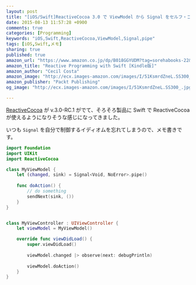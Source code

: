 ```yaml
---
layout: post
title: "[iOS/Swift]ReactiveCocoa 3.0 で ViewModel から Signal をセルフ・コントロールするイディオム"
date: 2015-08-13 11:57:28 +0900
comments: true
categories: [Programming]
keywords: "iOS,Swift,ReactiveCocoa,ViewModel,Signal,pipe"
tags: [iOS,Swift,メモ]
sharing: true
published: true
amazon_url: "https://www.amazon.co.jp/dp/B018GGYUDM?tag=sorehabooks-22&camp=243&creative=1615&linkCode=as1&creativeASIN=B018GGYUDM&adid=1SJX75TJX473M6KG85MC&"
amazon_title: "Reactive Programming with Swift [Kindle版]"
amazon_author: "Cecil Costa"
amazon_image: "http://ecx.images-amazon.com/images/I/51KsmrdZneL.SS300_.jpg"
amazon_publisher: "Packt Publishing"
og_image: "http://ecx.images-amazon.com/images/I/51KsmrdZneL.SS300_.jpg"

---
```


[ReactiveCocoa](https://github.com/ReactiveCocoa/ReactiveCocoa) が v.3.0-RC.1 がでて、そろそろ製品に Swift で ReactiveCocoa が使えるようになりそうな感じになってきました。

いつも `Signal` を自分で制御するイディオムを忘れてしまうので、メモ書きです。

```swift
import Foundation
import UIKit
import ReactiveCocoa

class MyViewModel {
    let (changed, sink) = Signal<Void, NoError>.pipe()
    
    func doAction() {
        // do something
        sendNext(sink, ())
    }    
}


class MyViewController : UIViewController {
    let viewModel = MyViewModel()

    override func viewDidLoad() {
        super.viewDidLoad()
        
        viewModel.changed |> observe(next: debugPrintln)
        
        viewModel.doAction()              
    }
}
```
